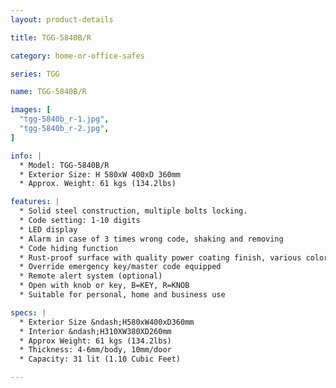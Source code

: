 ```yaml
---
layout: product-details

title: TGG-5840B/R

category: home-or-office-safes

series: TGG

name: TGG-5840B/R

images: [
  "tgg-5840b_r-1.jpg",
  "tgg-5840b_r-2.jpg",
]

info: |
  * Model: TGG-5840B/R
  * Exterior Size: H 580xW 400xD 360mm
  * Approx. Weight: 61 kgs (134.2lbs)

features: |
  * Solid steel construction, multiple bolts locking.
  * Code setting: 1-10 digits
  * LED display
  * Alarm in case of 3 times wrong code, shaking and removing
  * Code hiding function
  * Rust-proof surface with quality power coating finish, various colors available
  * Override emergency key/master code equipped
  * Remote alert system (optional)
  * Open with knob or key, B=KEY, R=KNOB
  * Suitable for personal, home and business use

specs: |
  * Exterior Size &ndash;H580xW400xD360mm
  * Interior &ndash;H310XW380XD260mm
  * Approx Weight: 61 kgs (134.2lbs)
  * Thickness: 4-6mm/body, 10mm/door
  * Capacity: 31 lit (1.10 Cubic Feet)

---
```



